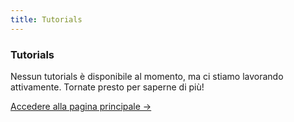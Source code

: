 ```yaml
---
title: Tutorials
---
```


<div class="card">
  <h3>Tutorials</h3>
  <p>Nessun tutorials è disponibile al momento, ma ci stiamo lavorando attivamente. Tornate presto per saperne di più!</p>
  <a href="../" class="card-link">Accedere alla pagina principale &rarr;</a>
</div>